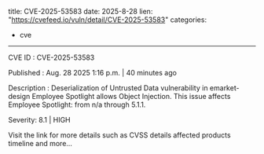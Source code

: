  
title: CVE-2025-53583
date: 2025-8-28
lien: "https://cvefeed.io/vuln/detail/CVE-2025-53583"
categories:
  - cve
---

CVE ID : CVE-2025-53583

Published :  Aug. 28
2025
1:16 p.m. | 40 minutes ago

Description : Deserialization of Untrusted Data vulnerability in emarket-design Employee Spotlight allows Object Injection. This issue affects Employee Spotlight: from n/a through 5.1.1.

Severity: 8.1 | HIGH

Visit the link for more details
such as CVSS details
affected products
timeline
and more...
